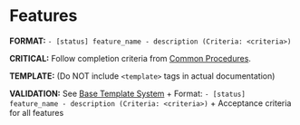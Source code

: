 # Features

**FORMAT:** `- [status] feature_name - description (Criteria: <criteria>)`

**CRITICAL:** Follow completion criteria from [Common Procedures](../docs/COMMON-PROCEDURES.md#feature-completion-criteria).

**TEMPLATE:** (Do NOT include `<template>` tags in actual documentation)
<template>
# Features

## Important Note
{{project_special_note}}

## {{module_name}} (e.g., Authentication & Security)

### {{sub_module_name}} (e.g., User Authentication)
- {{status}} {{feature_name}} - {{brief_description}} (Criteria: {{acceptance_criteria}})
- {{status}} {{feature_name}} - {{brief_description}} (Criteria: {{acceptance_criteria}})
  - {{status}} {{sub_feature_name}} - {{sub_component_description}} (Criteria: {{sub_criteria}})
  - {{status}} {{sub_feature_name}} - {{sub_component_description}} (Criteria: {{sub_criteria}})

### {{sub_module_name}} (e.g., Security & Permissions)
- {{status}} {{feature_name}} - {{brief_description}} (Criteria: {{acceptance_criteria}})

## {{module_name}} (e.g., User Interface Components)

### {{sub_module_name}} (e.g., Forms & Input)
- {{status}} {{feature_name}} - {{brief_description}} (Criteria: {{acceptance_criteria}})
- {{status}} {{feature_name}} - {{brief_description}} (Criteria: {{acceptance_criteria}})
  - {{status}} {{sub_feature_name}} - {{sub_component_description}} (Criteria: {{sub_criteria}})

### {{sub_module_name}} (e.g., Navigation & Layout)
- {{status}} {{feature_name}} - {{brief_description}} (Criteria: {{acceptance_criteria}})

## {{module_name}} (e.g., Data Management)

### {{sub_module_name}} (e.g., Data Storage)
- {{status}} {{feature_name}} - {{brief_description}} (Criteria: {{acceptance_criteria}})
- {{status}} {{feature_name}} - {{brief_description}} (Criteria: {{acceptance_criteria}})
</template>

**VALIDATION:** See [Base Template System](BASE.template.md#universal-validation-rules) + Format: `- [status] feature_name - description (Criteria: <criteria>)` + Acceptance criteria for all features
